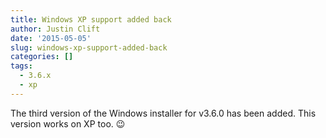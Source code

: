 ```yaml
---
title: Windows XP support added back
author: Justin Clift
date: '2015-05-05'
slug: windows-xp-support-added-back
categories: []
tags:
  - 3.6.x
  - xp
---
```

The third version of the Windows installer for v3.6.0 has been added.  This version works on XP too. :wink:
